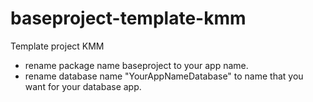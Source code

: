 # baseproject-template-kmm
Template project KMM

- rename package name baseproject to your app name.
- rename database name "YourAppNameDatabase" to name that you want for your database app.
